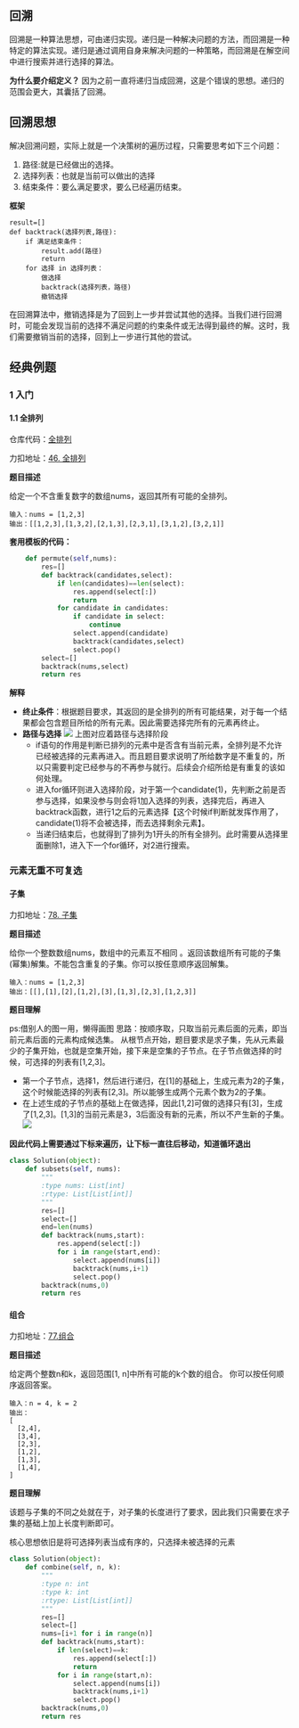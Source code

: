 ## 回溯
回溯是一种算法思想，可由递归实现。递归是一种解决问题的方法，而回溯是一种特定的算法实现。递归是通过调用自身来解决问题的一种策略，而回溯是在解空间中进行搜索并进行选择的算法。

**为什么要介绍定义？**
因为之前一直将递归当成回溯，这是个错误的思想。递归的范围会更大，其囊括了回溯。

## 回溯思想
解决回溯问题，实际上就是一个决策树的遍历过程，只需要思考如下三个问题：
1. 路径:就是已经做出的选择。
2. 选择列表：也就是当前可以做出的选择
3. 结束条件：要么满足要求，要么已经遍历结束。

**框架**
```text
result=[]
def backtrack(选择列表,路径):
    if 满足结束条件：
        result.add(路径)
        return
    for 选择 in 选择列表：
        做选择
        backtrack(选择列表，路径)
        撤销选择
```
在回溯算法中，撤销选择是为了回到上一步并尝试其他的选择。当我们进行回溯时，可能会发现当前的选择不满足问题的约束条件或无法得到最终的解。这时，我们需要撤销当前的选择，回到上一步进行其他的尝试。

## 经典例题
### 1 入门
#### 1.1 全排列
仓库代码：[全排列](全排列.py)

力扣地址：[46. 全排列](https://leetcode.cn/problems/permutations/description/)

**题目描述**

给定一个不含重复数字的数组nums，返回其所有可能的全排列。

```text
输入：nums = [1,2,3]
输出：[[1,2,3],[1,3,2],[2,1,3],[2,3,1],[3,1,2],[3,2,1]]
```

**套用模板的代码：**
```python
    def permute(self,nums):
        res=[]
        def backtrack(candidates,select):
            if len(candidates)==len(select):
                res.append(select[:])
                return
            for candidate in candidates:
                if candidate in select:
                    continue
                select.append(candidate)
                backtrack(candidates,select)
                select.pop()
        select=[]
        backtrack(nums,select)
        return res
```

**解释**
- **终止条件**：根据题目要求，其返回的是全排列的所有可能结果，对于每一个结果都会包含题目所给的所有元素。因此需要选择完所有的元素再终止。
- **路径与选择**
![](https://imgbed-1303886329.cos.ap-nanjing.myqcloud.com/20230609222736.png)
上图对应着路径与选择阶段
  - if语句的作用是判断已排列的元素中是否含有当前元素，全排列是不允许已经被选择的元素再进入。而且题目要求说明了所给数字是不重复的，所以只需要判定已经参与的不再参与就行。后续会介绍所给是有重复的该如何处理。
  - 进入for循环则进入选择阶段，对于第一个candidate(1)，先判断之前是否参与选择，如果没参与则会将1加入选择的列表，选择完后，再进入backtrack函数，进行1之后的元素选择【这个时候if判断就发挥作用了，candidate(1)将不会被选择，而去选择剩余元素】。
  - 当递归结束后，也就得到了排列为1开头的所有全排列。此时需要从选择里面删除1，进入下一个for循环，对2进行搜索。

### 元素无重不可复选
#### 子集

力扣地址：[78. 子集](https://leetcode.cn/problems/subsets/description/)

**题目描述**

给你一个整数数组nums，数组中的元素互不相同 。返回该数组所有可能的子集(幂集)解集。不能包含重复的子集。你可以按任意顺序返回解集。

```text
输入：nums = [1,2,3]
输出：[[],[1],[2],[1,2],[3],[1,3],[2,3],[1,2,3]]
```

**题目理解**

ps:借别人的图一用，懒得画图
思路：按顺序取，只取当前元素后面的元素，即当前元素后面的元素构成候选集。
从根节点开始，题目要求是求子集，先从元素最少的子集开始，也就是空集开始，接下来是空集的子节点。在子节点做选择的时候，可选择的列表有[1,2,3]。
- 第一个子节点，选择1，然后进行递归，在[1]的基础上，生成元素为2的子集，这个时候能选择的列表有[2,3]。所以能够生成两个元素个数为2的子集。
- 在上述生成的子节点的基础上在做选择，因此[1,2]可做的选择只有[3]，生成了[1,2,3]。[1,3]的当前元素是3，3后面没有新的元素，所以不产生新的子集。
![](https://imgbed-1303886329.cos.ap-nanjing.myqcloud.com/20230621175526.png)

**因此代码上需要通过下标来遍历，让下标一直往后移动，知道循环退出**

```python
class Solution(object):
    def subsets(self, nums):
        """
        :type nums: List[int]
        :rtype: List[List[int]]
        """
        res=[]
        select=[]
        end=len(nums)
        def backtrack(nums,start):
            res.append(select[:])
            for i in range(start,end):
                select.append(nums[i])
                backtrack(nums,i+1)
                select.pop()
        backtrack(nums,0)
        return res
```

#### 组合
力扣地址：[77.组合](https://leetcode.cn/problems/combinations/description/)

**题目描述**

给定两个整数n和k，返回范围[1, n]中所有可能的k个数的组合。 你可以按任何顺序返回答案。

```text
输入：n = 4, k = 2
输出：
[
  [2,4],
  [3,4],
  [2,3],
  [1,2],
  [1,3],
  [1,4],
]
```

**题目理解**

该题与子集的不同之处就在于，对子集的长度进行了要求，因此我们只需要在求子集的基础上加上长度判断即可。

核心思想依旧是将可选择列表当成有序的，只选择未被选择的元素

```python
class Solution(object):
    def combine(self, n, k):
        """
        :type n: int
        :type k: int
        :rtype: List[List[int]]
        """
        res=[]
        select=[]
        nums=[i+1 for i in range(n)]
        def backtrack(nums,start):
            if len(select)==k:
                res.append(select[:])
                return
            for i in range(start,n):
                select.append(nums[i])
                backtrack(nums,i+1)
                select.pop()
        backtrack(nums,0)
        return res
```